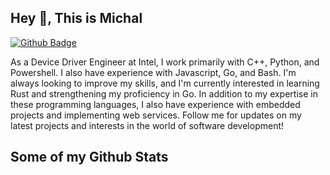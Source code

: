 ## Hey 👋, This is Michal
[![Github Badge](https://img.shields.io/badge/-nowek7-grey?style=flat&logo=github&logoColor=white&link=https://github.com/nowek7/)](https://www.github.com/nowek7/) <p align='left'>As a Device Driver Engineer at Intel, I work primarily with C++, Python, and Powershell. I also have experience with Javascript, Go, and Bash. I'm always looking to improve my skills, and I'm currently interested in learning Rust and strengthening my proficiency in Go. In addition to my expertise in these programming languages, I also have experience with embedded projects and implementing web services. Follow me for updates on my latest projects and interests in the world of software development!</p>

## Some of my Github Stats


